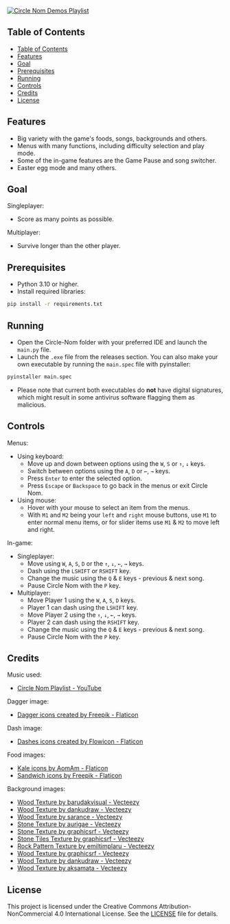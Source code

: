 [![Circle Nom Demos Playlist](others/readme_image_1.png)](https://youtube.com/playlist?list=PLXh2LnVpYeGuL8rJU_m6-dzsuXGt7LOKb)

## Table of Contents

- [Table of Contents](#table-of-contents)
- [Features](#features)
- [Goal](#goal)
- [Prerequisites](#prerequisites)
- [Running](#running)
- [Controls](#controls)
- [Credits](#credits)
- [License](#license)

## Features

- Big variety with the game's foods, songs, backgrounds and others.
- Menus with many functions, including difficulty selection and play mode.
- Some of the in-game features are the Game Pause and song switcher. 
- Easter egg mode and many others.

## Goal

Singleplayer:
- Score as many points as possible.

Multiplayer:
- Survive longer than the other player.

## Prerequisites

- Python 3.10 or higher.
- Install required libraries:
```bash
pip install -r requirements.txt
```

## Running

- Open the Circle-Nom folder with your preferred IDE and launch the `main.py` file.
- Launch the `.exe` file from the releases section. You can also make your own executable by running the `main.spec` file with pyinstaller:
```bash
pyinstaller main.spec
```
- Please note that current both executables do **not** have digital signatures, which might result in some antivirus software flagging them as malicious.

## Controls

Menus:
- Using keyboard:
  - Move up and down between options using the `W`, `S` or `↑`, `↓` keys.
  - Switch between options using the `A`, `D` or `←`, `→` keys.
  - Press `Enter` to enter the selected option.
  - Press `Escape` or `Backspace` to go back in the menus or exit Circle Nom.
- Using mouse:
  - Hover with your mouse to select an item from the menus.
  - With `M1` and `M2` being your `left` and `right` mouse buttons, use `M1` to enter normal menu items, or for slider items use `M1` & `M2` to move left and right.

In-game:
- Singleplayer:
    - Move using `W`, `A`, `S`, `D` or the `↑`, `↓`, `←`, `→` keys.
    - Dash using the `LSHIFT` or `RSHIFT` key.
    - Change the music using the `Q` & `E` keys - previous & next song.
    - Pause Circle Nom with the `P` key.
- Multiplayer:
    - Move Player 1 using the `W`, `A`, `S`, `D` keys.
    - Player 1 can dash using the `LSHIFT` key.
    - Move Player 2 using the `↑`, `↓`, `←`, `→` keys.
    - Player 2 can dash using the `RSHIFT` key.
    - Change the music using the `Q` & `E` keys - previous & next song.
    - Pause Circle Nom with the `P` key.

## Credits

Music used:
- [Circle Nom Playlist - YouTube](https://youtube.com/playlist?list=PLXh2LnVpYeGshiAfckrBB0CvswgWv08WY&si=fghVy5HBqIqqJyV8)

Dagger image:
- [Dagger icons created by Freepik - Flaticon](https://www.flaticon.com/free-icons/dagger)

Dash image:
- [Dashes icons created by Flowicon - Flaticon](https://www.flaticon.com/free-icons/dashes)

Food images:
- [Kale icons by AomAm - Flaticon](https://www.flaticon.com/free-icons/kale)
- [Sandwich icons by Freepik - Flaticon](https://www.flaticon.com/free-icons/sandwich)

Background images:
- [Wood Texture by barudakvisual - Vecteezy](https://www.vecteezy.com/vector-art/2173386-wood-texture-background)
- [Wood Texture by dankudraw - Vecteezy](https://www.vecteezy.com/vector-art/3343397-wood-texture-background)
- [Wood Texture by sarance - Vecteezy](https://www.vecteezy.com/vector-art/3157015-wood-texture-background)
- [Stone Texture by aurigae - Vecteezy](https://www.vecteezy.com/vector-art/10826187-stone-texture-background-best-for-building-material)
- [Stone Texture by graphicsrf - Vecteezy](https://www.vecteezy.com/vector-art/447228-a-wall-made-of-stone)
- [Stone Tiles Texture by graphicsrf - Vecteezy](https://www.vecteezy.com/vector-art/3678912-stone-tiles-texture-in-cartoon-style)
- [Rock Pattern Texture by emiltimplaru - Vecteezy](https://www.vecteezy.com/vector-art/1838118-rock-seamless-pattern-vector-design-illustration)
- [Wood Texture by graphicsrf - Vecteezy](https://www.vecteezy.com/vector-art/360422-texture)
- [Wood Texture by dankudraw - Vecteezy](https://www.vecteezy.com/vector-art/2193057-wood-texture-background)
- [Wood Texture by aksamata - Vecteezy](https://www.vecteezy.com/vector-art/3380195-old-wood-plank-background)

## License

This project is licensed under the Creative Commons Attribution-NonCommercial 4.0 International License. See the [LICENSE](./LICENSE) file for details.